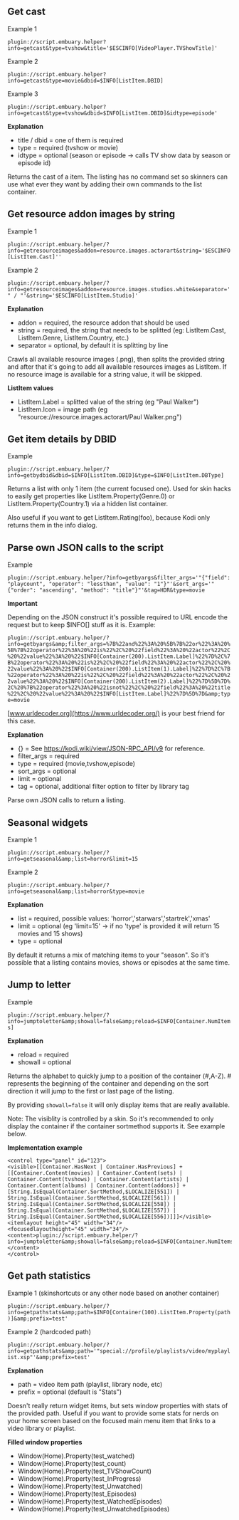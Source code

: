 ## Get cast
Example 1

`plugin://script.embuary.helper?info=getcast&type=tvshow&title='$ESCINFO[VideoPlayer.TVShowTitle]'`

Example 2

`plugin://script.embuary.helper?info=getcast&type=movie&dbid=$INFO[ListItem.DBID]`

Example 3

`plugin://script.embuary.helper?info=getcast&type=tvshow&dbid=$INFO[ListItem.DBID]&idtype=episode'`

**Explanation**
* title / dbid = one of them is required
* type = required (tvshow or movie)
* idtype = optional (season or episode -> calls TV show data by season or episode id)

Returns the cast of a item. The listing has no <onclick> command set so skinners can use what ever they want by adding their own commands to the list container.

## Get resource addon images by string
Example 1

`plugin://script.embuary.helper/?info=getresourceimages&addon=resource.images.actorart&string='$ESCINFO[ListItem.Cast]''`

Example 2

`plugin://script.embuary.helper/?info=getresourceimages&addon=resource.images.studios.white&separator='" / "'&string='$ESCINFO[ListItem.Studio]'`

**Explanation**
* addon = required, the resource addon that should be used
* string = required, the string that needs to be splitted (eg: ListItem.Cast, ListItem.Genre, ListItem.Country, etc.)
* separator = optional, by default it is splitting by line

Crawls all available resource images (.png), then splits the provided string and after that it's going to add all available resources images as ListItem. If no resource image is available for a string value, it will be skipped.

**ListItem values**
* ListItem.Label = splitted value of the string (eg "Paul Walker")
* ListItem.Icon = image path (eg "resource://resource.images.actorart/Paul Walker.png")

## Get item details by DBID
Example

`plugin://script.embuary.helper/?info=getbydbid&dbid=$INFO[ListItem.DBID]&type=$INFO[ListItem.DBType]`

Returns a list with only 1 item (the current focused one). Used for skin hacks to easily get properties like ListItem.Property(Genre.0) or ListItem.Property(Country.1) via a hidden list container.

Also useful if you want to get ListItem.Rating(foo), because Kodi only returns them in the info dialog.

## Parse own JSON calls to the script
Example

`plugin://script.embuary.helper/?info=getbyargs&filter_args='"{"field": "playcount", "operator": "lessthan", "value": "1"}"'&sort_args='"{"order": "ascending", "method": "title"}"'&tag=HDR&type=movie`

**Important**

Depending on the JSON construct it's possible required to URL encode the request but to keep $INFO[] stuff as it is. Example:

`plugin://script.embuary.helper/?info=getbyargs&amp;filter_args=%7B%22and%22%3A%20%5B%7B%22or%22%3A%20%5B%7B%22operator%22%3A%20%22is%22%2C%20%22field%22%3A%20%22actor%22%2C%20%22value%22%3A%20%22$INFO[Container(200).ListItem.Label]%22%7D%2C%7B%22operator%22%3A%20%22is%22%2C%20%22field%22%3A%20%22actor%22%2C%20%22value%22%3A%20%22$INFO[Container(200).ListItem(1).Label]%22%7D%2C%7B%22operator%22%3A%20%22is%22%2C%20%22field%22%3A%20%22actor%22%2C%20%22value%22%3A%20%22$INFO[Container(200).ListItem(2).Label]%22%7D%5D%7D%2C%20%7B%22operator%22%3A%20%22isnot%22%2C%20%22field%22%3A%20%22title%22%2C%20%22value%22%3A%20%22$INFO[ListItem.Label]%22%7D%5D%7D&amp;type=movie`

[www.urldecoder.org](https://www.urldecoder.org/) is your best friend for this case.

**Explanation**
* {} = See https://kodi.wiki/view/JSON-RPC_API/v9 for reference.
* filter_args = required
* type  = required (movie,tvshow,episode)
* sort_args = optional
* limit = optional
* tag = optional, additional filter option to filter by library tag 

Parse own JSON calls to return a listing.

## Seasonal widgets
Example 1

`plugin://script.embuary.helper/?info=getseasonal&amp;list=horror&limit=15`

Example 2

`plugin://script.embuary.helper/?info=getseasonal&amp;list=horror&type=movie`

**Explanation**
* list = required, possible values: 'horror','starwars','startrek','xmas'
* limit = optional (eg 'limit=15' -> if no 'type' is provided it will return 15 movies and 15 shows)
* type = optional

By default it returns a mix of matching items to your "season". So it's possible that a listing contains movies, shows or episodes at the same time.

## Jump to letter
Example

`plugin://script.embuary.helper/?info=jumptoletter&amp;showall=false&amp;reload=$INFO[Container.NumItems]`

**Explanation**
* reload = required
* showall = optional

Returns the alphabet to quickly jump to a position of the container (#,A-Z). # represents the beginning of the container and depending on the sort direction it will jump to the first or last page of the listing.

By providing `showall=false` it will only display items that are really available.

Note: The visiblity is controlled by a skin. So it's recommended to only display the container if the container sortmethod supports it. See example below.

**Implementation example**

```
<control type="panel" id="123">
<visible>[[Container.HasNext | Container.HasPrevious] + [[Container.Content(movies) | Container.Content(sets) | Container.Content(tvshows) | Container.Content(artists) | Container.Content(albums) | Container.Content(addons)] + [String.IsEqual(Container.SortMethod,$LOCALIZE[551]) | String.IsEqual(Container.SortMethod,$LOCALIZE[561]) | String.IsEqual(Container.SortMethod,$LOCALIZE[558]) | String.IsEqual(Container.SortMethod,$LOCALIZE[557]) | String.IsEqual(Container.SortMethod,$LOCALIZE[556])]]]</visible>
<itemlayout height="45" width="34"/>
<focusedlayoutheight="45" width="34"/>
<content>plugin://script.embuary.helper/?info=jumptoletter&amp;showall=false&amp;reload=$INFO[Container.NumItems]</content>
</control>
```
## Get path statistics
Example 1 (skinshortcuts or any other node based on another container)

`plugin://script.embuary.helper/?info=getpathstats&amp;path=$INFO[Container(100).ListItem.Property(path)]&amp;prefix=test'`

Example 2 (hardcoded path)

`plugin://script.embuary.helper/?info=getpathstats&amp;path='"special://profile/playlists/video/myplaylist.xsp"'&amp;prefix=test'`

**Explanation**
* path = video item path (playlist, library node, etc)
* prefix = optional (default is "Stats")

Doesn't really return widget items, but sets window properties with stats of the provided path. Useful if you want to provide some stats for nerds on your home screen based on the focused main menu item that links to a video library or playlist.

**Filled window properties**
* Window(Home).Property(test_watched)
* Window(Home).Property(test_count)
* Window(Home).Property(test_TVShowCount)
* Window(Home).Property(test_InProgress)
* Window(Home).Property(test_Unwatched)
* Window(Home).Property(test_Episodes)
* Window(Home).Property(test_WatchedEpisodes)
* Window(Home).Property(test_UnwatchedEpisodes)


